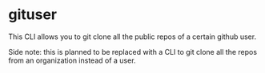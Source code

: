 # gituser


This CLI allows you to git clone all the public repos of a certain github user.

Side note: this is planned to be replaced with a CLI to git clone all the repos from an organization instead of a user.
